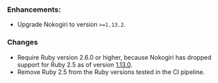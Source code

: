 ### Enhancements:

- Upgrade Nokogiri to version `>=1.13.2`.

### Changes

- Require Ruby version 2.6.0 or higher, because Nokogiri has dropped support for Ruby 2.5 as of version [1.13.0](https://github.com/sparklemotion/nokogiri/blob/main/CHANGELOG.md#notes-1).
- Remove Ruby 2.5 from the Ruby versions tested in the CI pipeline. 

